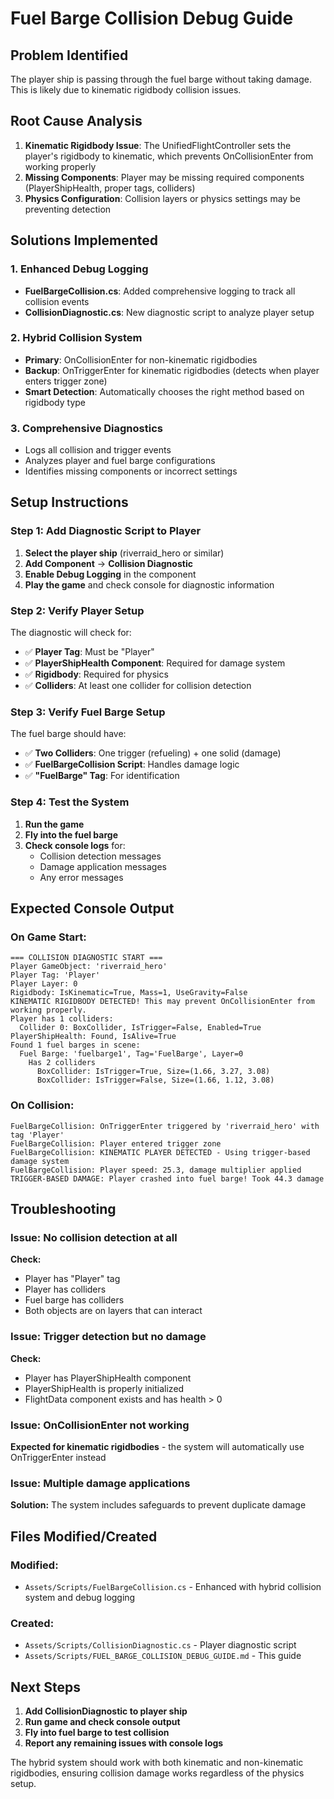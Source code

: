 # Fuel Barge Collision Debug Guide

## Problem Identified
The player ship is passing through the fuel barge without taking damage. This is likely due to kinematic rigidbody collision issues.

## Root Cause Analysis
1. **Kinematic Rigidbody Issue**: The UnifiedFlightController sets the player's rigidbody to kinematic, which prevents OnCollisionEnter from working properly
2. **Missing Components**: Player may be missing required components (PlayerShipHealth, proper tags, colliders)
3. **Physics Configuration**: Collision layers or physics settings may be preventing detection

## Solutions Implemented

### 1. Enhanced Debug Logging
- **FuelBargeCollision.cs**: Added comprehensive logging to track all collision events
- **CollisionDiagnostic.cs**: New diagnostic script to analyze player setup

### 2. Hybrid Collision System
- **Primary**: OnCollisionEnter for non-kinematic rigidbodies
- **Backup**: OnTriggerEnter for kinematic rigidbodies (detects when player enters trigger zone)
- **Smart Detection**: Automatically chooses the right method based on rigidbody type

### 3. Comprehensive Diagnostics
- Logs all collision and trigger events
- Analyzes player and fuel barge configurations
- Identifies missing components or incorrect settings

## Setup Instructions

### Step 1: Add Diagnostic Script to Player
1. **Select the player ship** (riverraid_hero or similar)
2. **Add Component** → **Collision Diagnostic**
3. **Enable Debug Logging** in the component
4. **Play the game** and check console for diagnostic information

### Step 2: Verify Player Setup
The diagnostic will check for:
- ✅ **Player Tag**: Must be "Player"
- ✅ **PlayerShipHealth Component**: Required for damage system
- ✅ **Rigidbody**: Required for physics
- ✅ **Colliders**: At least one collider for collision detection

### Step 3: Verify Fuel Barge Setup
The fuel barge should have:
- ✅ **Two Colliders**: One trigger (refueling) + one solid (damage)
- ✅ **FuelBargeCollision Script**: Handles damage logic
- ✅ **"FuelBarge" Tag**: For identification

### Step 4: Test the System
1. **Run the game**
2. **Fly into the fuel barge**
3. **Check console logs** for:
   - Collision detection messages
   - Damage application messages
   - Any error messages

## Expected Console Output

### On Game Start:
```
=== COLLISION DIAGNOSTIC START ===
Player GameObject: 'riverraid_hero'
Player Tag: 'Player'
Player Layer: 0
Rigidbody: IsKinematic=True, Mass=1, UseGravity=False
KINEMATIC RIGIDBODY DETECTED! This may prevent OnCollisionEnter from working properly.
Player has 1 colliders:
  Collider 0: BoxCollider, IsTrigger=False, Enabled=True
PlayerShipHealth: Found, IsAlive=True
Found 1 fuel barges in scene:
  Fuel Barge: 'fuelbarge1', Tag='FuelBarge', Layer=0
    Has 2 colliders
      BoxCollider: IsTrigger=True, Size=(1.66, 3.27, 3.08)
      BoxCollider: IsTrigger=False, Size=(1.66, 1.12, 3.08)
```

### On Collision:
```
FuelBargeCollision: OnTriggerEnter triggered by 'riverraid_hero' with tag 'Player'
FuelBargeCollision: Player entered trigger zone
FuelBargeCollision: KINEMATIC PLAYER DETECTED - Using trigger-based damage system
FuelBargeCollision: Player speed: 25.3, damage multiplier applied
TRIGGER-BASED DAMAGE: Player crashed into fuel barge! Took 44.3 damage
```

## Troubleshooting

### Issue: No collision detection at all
**Check:**
- Player has "Player" tag
- Player has colliders
- Fuel barge has colliders
- Both objects are on layers that can interact

### Issue: Trigger detection but no damage
**Check:**
- Player has PlayerShipHealth component
- PlayerShipHealth is properly initialized
- FlightData component exists and has health > 0

### Issue: OnCollisionEnter not working
**Expected for kinematic rigidbodies** - the system will automatically use OnTriggerEnter instead

### Issue: Multiple damage applications
**Solution:** The system includes safeguards to prevent duplicate damage

## Files Modified/Created

### Modified:
- `Assets/Scripts/FuelBargeCollision.cs` - Enhanced with hybrid collision system and debug logging

### Created:
- `Assets/Scripts/CollisionDiagnostic.cs` - Player diagnostic script
- `Assets/Scripts/FUEL_BARGE_COLLISION_DEBUG_GUIDE.md` - This guide

## Next Steps

1. **Add CollisionDiagnostic to player ship**
2. **Run game and check console output**
3. **Fly into fuel barge to test collision**
4. **Report any remaining issues with console logs**

The hybrid system should work with both kinematic and non-kinematic rigidbodies, ensuring collision damage works regardless of the physics setup.
